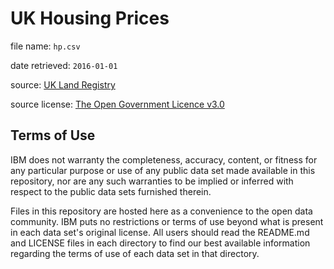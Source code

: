 # UK Housing Prices

file name: `hp.csv`

date retrieved: `2016-01-01`

source: [UK Land Registry](http://landregistry.data.gov.uk/)

source license: [The Open Government Licence v3.0](http://www.nationalarchives.gov.uk/doc/open-government-licence/version/3/)

## Terms of Use

IBM does not warranty the completeness, accuracy, content, or fitness for any particular purpose or use of any public data set made available in this repository, nor are any such warranties to be implied or inferred with respect to the public data sets furnished therein.

Files in this repository are hosted here as a convenience to the open data community. IBM puts no restrictions or terms of use beyond what is present in each data set's original license. All users should read the README.md and LICENSE files in each directory to find our best available information regarding the terms of use of each data set in that directory. 
